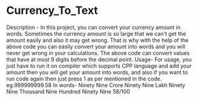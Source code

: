 # Currency_To_Text
Description -
In this project, you can convert your currency amount in words.
Sometimes the currency amount is so large that we can't get the amount easily and also it may get wrong. That is why with the help of the above code you can easily convert your amount into words and you will never get wrong in your calculations. The above code can convert values that have at most 9 digits before the decimal point.
Usage-
For usage, you just have to run it on compiler which supports CPP language and add your amount then you will get your amount into words, and also if you want to run code again then just press 1 as per mentioned in the code.
eg.999999999.58  In words- Ninety Nine Crore Ninety Nine Lakh Ninety Nine Thousand Nine Hundred Ninety Nine 58/100
